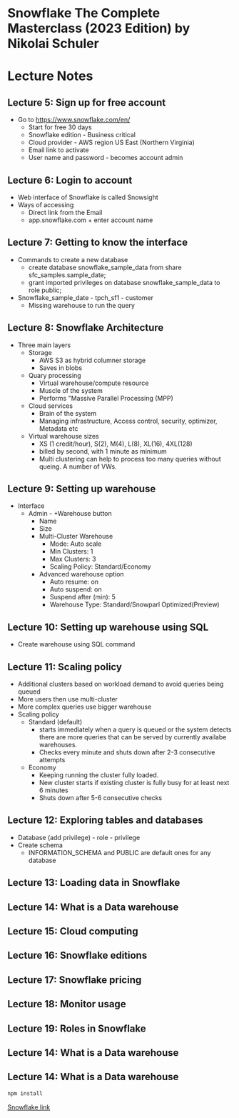 # Snowflake The Complete Masterclass (2023 Edition) by Nikolai Schuler

# Lecture Notes

## Lecture 5: Sign up for free account
- Go to https://www.snowflake.com/en/
  - Start for free 30 days
  - Snowflake edition - Business critical
  - Cloud provider - AWS region US East (Northern Virginia)
  - Email link to activate
  - User name and password - becomes account admin

## Lecture 6: Login to account
- Web interface of Snowflake is called Snowsight
- Ways of accessing
  - Direct link from the Email
  - app.snowflake.com + enter account name
 
## Lecture 7: Getting to know the interface
- Commands to create a new database
  - create database snowflake_sample_data from share sfc_samples.sample_date;
  - grant imported privileges on database snowflake_sample_data to role public;
- Snowflake_sample_date - tpch_sf1 - customer
  - Missing warehouse to run the query

## Lecture 8: Snowflake Architecture
- Three main layers
  - Storage
    - AWS S3 as hybrid columner storage
    - Saves in blobs
  - Quary processing
    - Virtual warehouse/compute resource
    - Muscle of the system
    - Performs "Massive Parallel Processing (MPP)
  - Cloud services
    - Brain of the system
    - Managing infrastructure, Access control, security, optimizer, Metadata etc
  - Virtual warehouse sizes
    - XS (1 credit/hour), S(2), M(4), L(8), XL(16), 4XL(128)
    - billed by second, with 1 minute as minimum
    - Multi clustering can help to process too many queries without queing. A number of VWs.

## Lecture 9: Setting up warehouse
- Interface
  - Admin - +Warehouse button
    - Name
    - Size
    - Multi-Cluster Warehouse
      - Mode: Auto scale
      - Min Clusters: 1
      - Max Clusters: 3
      - Scaling Policy: Standard/Economy
    - Advanced warehouse option
      - Auto resume: on
      - Auto suspend: on
      - Suspend after (min): 5
      - Warehouse Type: Standard/Snowparl Optimized(Preview)  

## Lecture 10: Setting up warehouse using SQL
- Create warehouse using SQL command

## Lecture 11: Scaling policy
- Additional clusters based on workload demand to avoid queries being queued
- More users then use multi-cluster
- More complex queries use bigger warehouse
- Scaling policy
  - Standard (default)
    - starts immediately when a query is queued or the system detects there are more queries that can be served by currently availabe warehouses. 
    - Checks every minute and shuts down after 2-3 consecutive attempts
  - Economy
    - Keeping running the cluster fully loaded.
    - New cluster starts if existing cluster is fully busy for at least next 6 minutes
    - Shuts down after 5-6 consecutive checks

## Lecture 12: Exploring tables and databases
- Database (add privilege) - role - privilege
- Create schema
  - INFORMATION_SCHEMA and PUBLIC are default ones for any database
  
## Lecture 13: Loading data in Snowflake


## Lecture 14: What is a Data warehouse


## Lecture 15: Cloud computing


## Lecture 16: Snowflake editions


## Lecture 17: Snowflake pricing


## Lecture 18: Monitor usage

## Lecture 19: Roles in Snowflake

## Lecture 14: What is a Data warehouse

## Lecture 14: What is a Data warehouse










```bash
npm install
```
[Snowflake link](https://wwww.snowflake.com)
